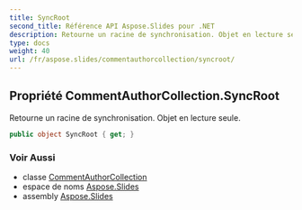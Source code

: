 ```yaml
---
title: SyncRoot
second_title: Référence API Aspose.Slides pour .NET
description: Retourne un racine de synchronisation. Objet en lecture seule.
type: docs
weight: 40
url: /fr/aspose.slides/commentauthorcollection/syncroot/
---
```


## Propriété CommentAuthorCollection.SyncRoot

Retourne un racine de synchronisation. Objet en lecture seule.

```csharp
public object SyncRoot { get; }
```

### Voir Aussi

* classe [CommentAuthorCollection](../../commentauthorcollection)
* espace de noms [Aspose.Slides](../../commentauthorcollection)
* assembly [Aspose.Slides](../../../)

<!-- NE PAS MODIFIER : généré par xmldocmd pour Aspose.Slides.dll -->